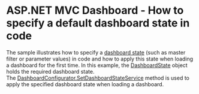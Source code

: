 # ASP.NET MVC Dashboard - How to specify a default dashboard state in code


The sample illustrates how to specify a <a href="https://documentation.devexpress.com/Dashboard/119765/Building-the-Designer-and-Viewer-Applications/Web-Dashboard/ASP-NET-MVC-Dashboard-Extension/Manage-Dashboard-State">dashboard state</a> (such as master filter or parameter values) in code and how to apply this state when loading a dashboard for the first time. In this example, the <a href="https://documentation.devexpress.com/#Dashboard/clsDevExpressDashboardCommonDashboardStatetopic">DashboardState</a> object holds the required dashboard state. The <a href="https://documentation.devexpress.com/Dashboard/DevExpress.DashboardWeb.DashboardConfigurator.SetDashboardStateService.method">DashboardConfigurator.SetDashboardStateService</a> method is used to apply the specified dashboard state when loading a dashboard.

<br/>



